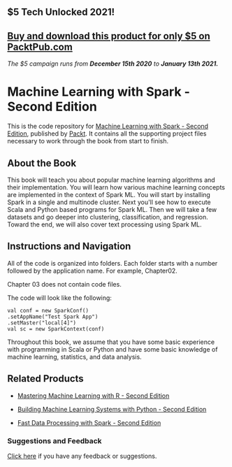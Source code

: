 ## $5 Tech Unlocked 2021!
[Buy and download this product for only $5 on PacktPub.com](https://www.packtpub.com/)
-----
*The $5 campaign         runs from __December 15th 2020__ to __January 13th 2021.__*

# Machine Learning with Spark - Second Edition
This is the code repository for [Machine Learning with Spark - Second Edition](https://www.packtpub.com/big-data-and-business-intelligence/machine-learning-spark-second-edition?utm_source=github&utm_medium=repository&utm_campaign=9781785889936), published by [Packt](https://www.packtpub.com/?utm_source=github). It contains all the supporting project files necessary to work through the book from start to finish.
## About the Book
This book will teach you about popular machine learning algorithms and their  implementation. You will learn how various machine learning concepts are implemented in the context of Spark ML. You will start by installing Spark in a single and multinode cluster. Next you'll see how to execute Scala and Python based programs for Spark ML. Then we will take a few datasets and go deeper into clustering, classification, and regression. Toward the end, we will also cover text processing using Spark ML.
## Instructions and Navigation
All of the code is organized into folders. Each folder starts with a number followed by the application name. For example, Chapter02.

Chapter 03 does not contain code files.

The code will look like the following:
```
val conf = new SparkConf()
.setAppName("Test Spark App")
.setMaster("local[4]")
val sc = new SparkContext(conf)
```

Throughout this book, we assume that you have some basic experience with programming in Scala or Python and have some basic knowledge of machine learning, statistics, and data analysis.

## Related Products
* [Mastering Machine Learning with R - Second Edition](https://www.packtpub.com/big-data-and-business-intelligence/mastering-machine-learning-r-second-edition?utm_source=github&utm_medium=repository&utm_campaign=9781787287471)

* [Building Machine Learning Systems with Python - Second Edition](https://www.packtpub.com/big-data-and-business-intelligence/building-machine-learning-systems-python-second-edition?utm_source=github&utm_medium=repository&utm_campaign=9781784392772)

* [Fast Data Processing with Spark - Second Edition](https://www.packtpub.com/big-data-and-business-intelligence/fast-data-processing-spark-second-edition?utm_source=github&utm_medium=repository&utm_campaign=9781784392574)

### Suggestions and Feedback
[Click here](https://docs.google.com/forms/d/e/1FAIpQLSe5qwunkGf6PUvzPirPDtuy1Du5Rlzew23UBp2S-P3wB-GcwQ/viewform) if you have any feedback or suggestions.
